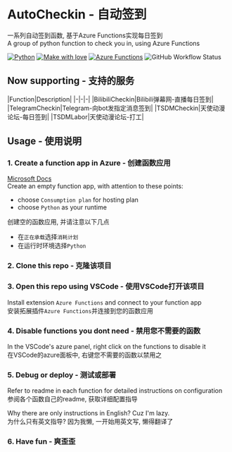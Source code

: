 # AutoCheckin - 自动签到

一系列自动签到函数, 基于Azure Functions实现每日签到   
A group of python function to check you in, using Azure Functions

[![Python](https://img.shields.io/badge/Python%20-%2314354C.svg?&style=for-the-badge&logo=python&logoColor=white)](https://www.python.org/)
[![Make with love](https://img.shields.io/badge/made%20with-vscode-%23007ACC?&style=for-the-badge&logo=visual-studio-code)](https://code.visualstudio.com/)
[![Azure Functions](https://img.shields.io/badge/Azure%20Functions%20-%230072C6.svg?&style=for-the-badge&logo=azure-functions&logoColor=white)](https://azure.microsoft.com/services/functions/)
![GitHub Workflow Status](https://img.shields.io/github/workflow/status/Maxwell-Lyu/AutoCheckin/CD?label=deployment&logo=github-actions&logoColor=white&style=for-the-badge)

## Now supporting - 支持的服务

|Function|Description|
|-|-|-|
|BilibiliCheckin|Bilibili弹幕网-直播每日签到|
|TelegramCheckin|Telegram-向bot发指定消息签到|
|TSDMCheckin|天使动漫论坛-每日签到|
|TSDMLabor|天使动漫论坛-打工|

## Usage - 使用说明

### 1. Create a function app in Azure - 创建函数应用

[Microsoft Docs](https://docs.microsoft.com/azure/azure-functions/functions-create-scheduled-function)   
Create an empty function app, with attention to these points:
+ choose `Consumption plan` for hosting plan
+ choose `Python` as your runtime

创建空的函数应用, 并请注意以下几点
+ 在`正在承载`选择`消耗计划`
+ 在运行时环境选择`Python`


### 2. Clone this repo - 克隆该项目

### 3. Open this repo using VSCode - 使用VSCode打开该项目

Install extension `Azure Functions` and connect to your function app  
安装拓展插件`Azure Functions`并连接到您的函数应用  

### 4. Disable functions you dont need - 禁用您不需要的函数

In the VSCode's azure panel, right click on the functions to disable it   
在VSCode的azure面板中, 右键您不需要的函数以禁用之

### 5. Debug or deploy - 测试或部署

Refer to readme in each function for detailed instructions on configuration  
参阅各个函数自己的readme, 获取详细配置指导

Why there are only instructions in English? Cuz I'm lazy.  
为什么只有英文指导? 因为我懒, 一开始用英文写, 懒得翻译了

### 6. Have fun - 爽歪歪
